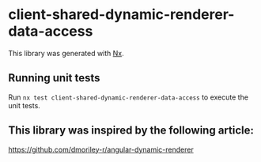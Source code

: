 # client-shared-dynamic-renderer-data-access

This library was generated with [Nx](https://nx.dev).

## Running unit tests

Run `nx test client-shared-dynamic-renderer-data-access` to execute the unit tests.

## This library was inspired by the following article:

https://github.com/dmoriley-r/angular-dynamic-renderer
